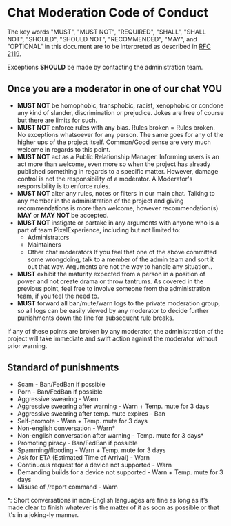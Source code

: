# Chat Moderation Code of Conduct

The key words "MUST", "MUST NOT", "REQUIRED", "SHALL", "SHALL NOT", "SHOULD", "SHOULD NOT", "RECOMMENDED",  "MAY", and "OPTIONAL" in this document are to be interpreted as described in [RFC 2119](https://tools.ietf.org/html/rfc2119).

Exceptions **SHOULD** be made by contacting the administration team.

## Once you are a moderator in one of our chat YOU

- **MUST NOT** be homophobic, transphobic, racist, xenophobic or condone any kind of slander, discrimination or prejudice. Jokes are free of course but there are limits for such.
- **MUST NOT** enforce rules with any bias. Rules broken = Rules broken. No exceptions whatsoever for any person. The same goes for any of the higher ups of the project itself. Common/Good sense are very much welcome in regards to this point.
- **MUST NOT** act as a Public Relationship Manager. Informing users is an act more than welcome, even more so when the project has already published something in regards to a specific matter. However, damage control is not the responsibility of a moderator. A Moderator's responsibility is to enforce rules.
- **MUST NOT** alter any rules, notes or filters in our main chat. Talking to any member in the administration of the project and giving recommendations is more than welcome, however recommendation(s) **MAY** or **MAY NOT**  be accepted.
- **MUST NOT** instigate or partake in any arguments with anyone who is a part of team PixelExperience, including but not limited to:
  - Administrators
  - Maintainers
  - Other chat moderators
If you feel that one of the above committed some wrongdoing, talk to a member of the admin team and sort it out that way. Arguments are not the way to handle any situation..
- **MUST** exhibit the maturity expected from a person in a position of power and not create drama or throw tantrums. As covered in the previous point, feel free to involve someone from the administration team, if you feel the need to.
- **MUST** forward all ban/mute/warn logs to the private moderation group, so all logs can be easily viewed by any moderator to decide further punishments down the line for subsequent rule breaks.

If any of these points are broken by any moderator, the administration of the project will take immediate and swift action against the moderator without prior warning.

## Standard of punishments
- Scam - Ban/FedBan if possible
- Porn - Ban/FedBan if possible
- Aggressive swearing - Warn
- Aggressive swearing after warning - Warn + Temp. mute for 3 days
- Aggressive swearing after temp. mute expires - Ban
- Self-promote - Warn + Temp. mute for 3 days
- Non-english conversation - Warn*
- Non-english conversation after warning - Temp. mute for 3 days*
- Promoting piracy - Ban/FedBan if possible
- Spamming/flooding - Warn + Temp. mute for 3 days
- Ask for ETA (Estimated Time of Arrival) - Warn
- Continuous request for a device not supported - Warn
- Demanding builds for a device not supported - Warn + Temp. mute for 3 days
- Misuse of /report command - Warn

*: Short conversations in non-English languages are fine as long as it’s made clear to finish whatever is the matter of it as soon as possible or that it's in a joking-ly manner.
